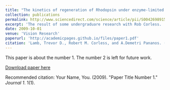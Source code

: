 ```yaml
---
title: "The kinetics of regeneration of Rhodopsin under enzyme-limited availability of 11-cis retinoid."
collection: publications
permalink: http://www.sciencedirect.com/science/article/pii/S0042698915000644
excerpt: 'The result of some undergraduare research with Rob Corless.  Here, we derive a model for how quickly vision is restored after intense optical bleaching.'
date: 2009-10-01
venue: 'Vision Research'
paperurl: 'http://academicpages.github.io/files/paper1.pdf'
citation: 'Lamb, Trevor D., Robert M. Corless, and A.Demetri Pananos. (2009). &quot;Paper Title Number 1.&quot; <i>Journal 1</i>. 1(1).'
---
```

This paper is about the number 1. The number 2 is left for future work.

[Download paper here](http://academicpages.github.io/files/paper1.pdf)

Recommended citation: Your Name, You. (2009). "Paper Title Number 1." <i>Journal 1</i>. 1(1).
